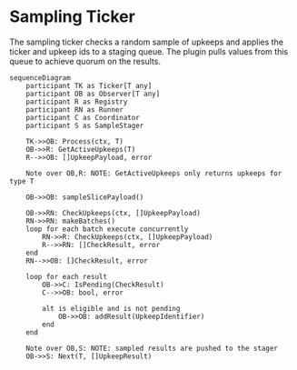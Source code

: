 # Sampling Ticker

The sampling ticker checks a random sample of upkeeps and applies the ticker
and upkeep ids to a staging queue. The plugin pulls values from this queue to
achieve quorum on the results.

```mermaid
sequenceDiagram
    participant TK as Ticker[T any]
    participant OB as Observer[T any]
    participant R as Registry
    participant RN as Runner
    participant C as Coordinator
    participant S as SampleStager
    
    TK->>OB: Process(ctx, T)
    OB->>R: GetActiveUpkeeps(T)
    R-->>OB: []UpkeepPayload, error

    Note over OB,R: NOTE: GetActiveUpkeeps only returns upkeeps for type T

    OB->>OB: sampleSlicePayload()

    OB->>RN: CheckUpkeeps(ctx, []UpkeepPayload)
    RN->>RN: makeBatches()
    loop for each batch execute concurrently
        RN->>R: CheckUpkeeps(ctx, []UpkeepPayload)
        R-->>RN: []CheckResult, error
    end
    RN-->>OB: []CheckResult, error

    loop for each result
        OB->>C: IsPending(CheckResult)
        C-->>OB: bool, error

        alt is eligible and is not pending
            OB->>OB: addResult(UpkeepIdentifier)
        end
    end
    
    Note over OB,S: NOTE: sampled results are pushed to the stager
    OB->>S: Next(T, []UpkeepResult)
```